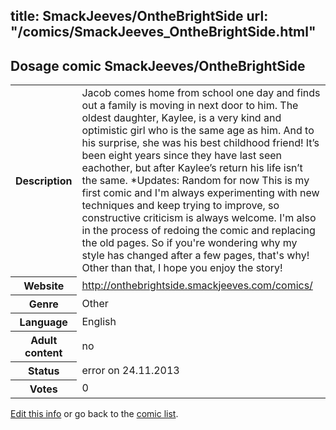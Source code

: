 title: SmackJeeves/OntheBrightSide
url: "/comics/SmackJeeves_OntheBrightSide.html"
---
Dosage comic SmackJeeves/OntheBrightSide
-----------------------------------------

<p id="msg"></p>
<script type="text/javascript">
if (window.location.search === '?edit_info_mail=sent_ok') {
  var elem = document.getElementById("msg");
  elem.innerHTML = 'Edited information sucessfully sent for review, which is usually done daily. Thanks!';
  elem.className = 'ok';
}
</script>
<table class="comicinfo">
<tr>
<th>Description</th><td>Jacob comes home from school one day and finds out a family is moving in next door to him. The oldest daughter, Kaylee, is a very kind and optimistic girl who is the same age as him. And to his surprise, she was his best childhood friend! It’s been eight years since they have last seen eachother, but after Kaylee’s return his life isn’t the same. *Updates: Random for now This is my first comic and I'm always experimenting with new techniques and keep trying to improve, so constructive criticism is always welcome. I'm also in the process of redoing the comic and replacing the old pages. So if you're wondering why my style has changed after a few pages, that's why! Other than that, I hope you enjoy the story!</td>
</tr>
<tr>
<th>Website</th><td><a href="http://onthebrightside.smackjeeves.com/comics/">http://onthebrightside.smackjeeves.com/comics/</a></td>
</tr>
<tr>
<th>Genre</th><td>Other</td>
</tr>
<tr>
<th>Language</th><td>English</td>
</tr>
<tr>
<th>Adult content</th><td>no</td>
</tr>
<tr>
<th>Status</th><td>error on 24.11.2013</td>
</tr>
<tr>
<th>Votes</th><td>0</td>
</tr>
</table>

[Edit this info](SmackJeeves_OntheBrightSide_edit.html) or go back to the [comic list](../comic-index.html).
